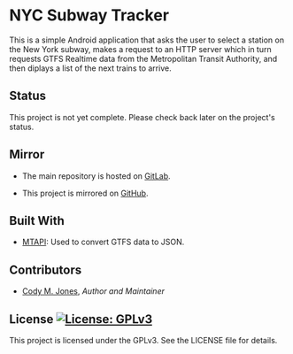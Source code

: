# NYC Subway Tracker

This is a simple Android application that asks the user to select a station on
the New York subway, makes a request to an HTTP server which in turn requests
GTFS Realtime data from the Metropolitan Transit Authority, and then diplays a
list of the next trains to arrive.

## Status

This project is not yet complete. Please check back later on the project's
status.

## Mirror

* The main repository is hosted on [GitLab](https://gitlab.com/cmjones/nyc-subway-tracker).

* This project is mirrored on [GitHub](https://github.com/jones-cody/nyc-subway-tracker/).

## Built With

* [MTAPI](https://github.com/jonthornton/MTAPI/): Used to convert GTFS data to JSON.

## Contributors

* [Cody M. Jones](https://gitlab.com/cmjones), *Author and Maintainer*

## License [![License: GPLv3](https://img.shields.io/badge/License-GPLv3-blue.svg)](https://www.gnu.org/licenses/gpl-3.0)

This project is licensed under the GPLv3. See the LICENSE file for details.
